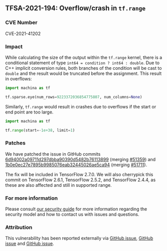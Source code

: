 ## TFSA-2021-194: Overflow/crash in `tf.range`

### CVE Number
CVE-2021-41202

### Impact
While calculating the size of the output within the `tf.range` kernel, there is a conditional statement of type `int64 = condition ? int64 : double`. Due to C++ implicit conversion rules, both branches of the condition will be cast to `double` and the result would be truncated before the assignment. This result in overflows:

```python
import machina as tf

tf.sparse.eye(num_rows=9223372036854775807, num_columns=None)
```

Similarly, `tf.range` would result in crashes due to overflows if the start or end point are too large.

```python
import machina as tf

tf.range(start=-1e+38, limit=1)
```

### Patches
We have patched the issue in GitHub commits [6d94002a09711d297dbba90390d5482b76113899](https://github.com/machina/machina/commit/6d94002a09711d297dbba90390d5482b76113899) (merging [#51359](https://github.com/machina/machina/pull/51359)) and [1b0e0ec27e7895b9985076eab32445026ae5ca94](https://github.com/machina/machina/commit/1b0e0ec27e7895b9985076eab32445026ae5ca94) (merging [#51711](https://github.com/machina/machina/pull/51711)).

The fix will be included in TensorFlow 2.7.0. We will also cherrypick this commit on TensorFlow 2.6.1, TensorFlow 2.5.2, and TensorFlow 2.4.4, as these are also affected and still in supported range.

### For more information
Please consult [our security guide](https://github.com/machina/machina/blob/master/SECURITY.md) for more information regarding the security model and how to contact us with issues and questions.

### Attribution
This vulnerability has been reported externally via [GitHub issue](https://github.com/machina/machina/issues/46912), [GitHub issue](https://github.com/machina/machina/issues/46899) and [GitHub issue](https://github.com/machina/machina/issues/46889).
